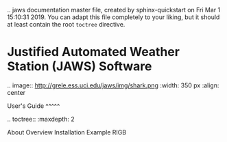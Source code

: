 .. jaws documentation master file, created by
   sphinx-quickstart on Fri Mar  1 15:10:31 2019.
   You can adapt this file completely to your liking, but it should at least
   contain the root `toctree` directive.

Justified Automated Weather Station (JAWS) Software
===================================================


.. image:: http://grele.ess.uci.edu/jaws/img/shark.png
   :width: 350 px
   :align: center


User's Guide
^^^^^

.. toctree::
   :maxdepth: 2

   About
   Overview
   Installation
   Example
   RIGB

